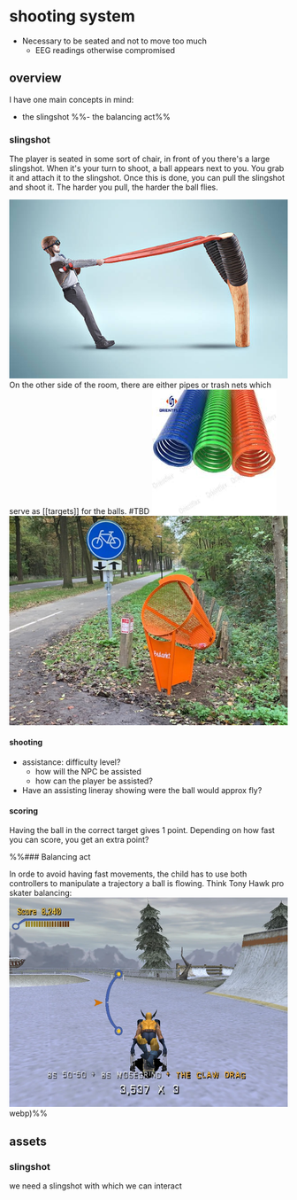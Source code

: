 # shooting system

-   Necessary to be seated and not to move too much 
	-   EEG readings otherwise compromised
## overview

I have one main concepts in mind: 
- the slingshot
%%- the balancing act%%

### slingshot

The player is seated in some sort of chair, in front of you there's a large slingshot.
When it's your turn to shoot, a ball appears next to you. You grab it and attach it to the slingshot. 
Once this is done, you can pull the slingshot and shoot it. The harder you pull, the harder the ball flies.

![](./imgs/slingshot.jpg)
On the other side of the room, there are either pipes or trash nets which serve as [[targets]] for the balls. #TBD
![](./imgs/pipes.jpeg) ![](./imgs/blikvanger.jpg)

#### shooting
- assistance: difficulty level?
	- how will the NPC be assisted
	- how can the player be assisted?
- Have an assisting lineray showing were the ball would approx fly?

#### scoring
Having the ball in the correct target gives 1 point.
Depending on how fast you can score, you get an extra point?

%%### Balancing act

In orde to avoid having fast movements, the child has to use both controllers to manipulate a trajectory a ball is flowing. Think Tony Hawk pro skater balancing:
![](imgs/balance.webp)webp)%%


## assets

### slingshot

we need a slingshot with which we can interact

###